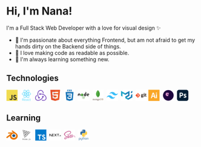 # Hi, I'm Nana!

I'm a Full Stack Web Developer with a love for visual design ✨

<ul>
<li>🏡 I'm passionate about everything Frontend, but am not afraid to get my hands dirty on the Backend side of things.
<li>🧹 I love making code as readable as possible. 
<li>🌝 I'm always learning something new.
</ul>

## Technologies

<div>
  <img src="https://github.com/devicons/devicon/blob/master/icons/javascript/javascript-original.svg" title="JavaScript" alt="JavaScript" width="30" height="30"/>&nbsp;
  <img src="https://github.com/devicons/devicon/blob/master/icons/react/react-original-wordmark.svg" title="React" alt="React" width="30" height="30"/>&nbsp;
  <img src="https://github.com/devicons/devicon/blob/master/icons/redux/redux-original.svg" title="Redux" alt="Redux " width="30" height="30"/>&nbsp;
  <img src="https://github.com/devicons/devicon/blob/master/icons/html5/html5-original.svg" title="HTML5" alt="HTML" width="30" height="30"/>&nbsp;
  <img src="https://github.com/devicons/devicon/blob/master/icons/css3/css3-plain-wordmark.svg"  title="CSS3" alt="CSS" width="30" height="30"/>&nbsp;
  <img src="https://github.com/devicons/devicon/blob/master/icons/nodejs/nodejs-original-wordmark.svg" title="NodeJS" alt="NodeJS" width="30" height="30"/>&nbsp;
  <img src="https://github.com/devicons/devicon/blob/master/icons/mongodb/mongodb-original-wordmark.svg" title="MongoDB"  alt="MongoDB" width="30" height="30"/>&nbsp;  
  <img src="https://github.com/devicons/devicon/blob/master/icons/tailwindcss/tailwindcss-original.svg" title="TailwindCSS"  alt="TailwindCSS" width="30" height="30"/>&nbsp;
  <img src="https://github.com/devicons/devicon/blob/master/icons/materialui/materialui-original.svg" title="Material UI" alt="Material UI" width="30" height="30"/>&nbsp;
  <img src="https://github.com/devicons/devicon/blob/master/icons/git/git-original-wordmark.svg" title="Git" **alt="Git" width="30" height="30"/>
  <img src="https://github.com/devicons/devicon/blob/master/icons/illustrator/illustrator-plain.svg" title="Illustrator"  alt="Illustrator" width="30" height="30"/>&nbsp;
  <img src="https://github.com/devicons/devicon/blob/master/icons/aftereffects/aftereffects-original.svg" title="After Effects"  alt="After Effects" width="30" height="30"/>&nbsp;
  <img src="https://github.com/devicons/devicon/blob/master/icons/photoshop/photoshop-plain.svg" title="Photoshop"  alt="Photoshop" width="30" height="30"/>&nbsp;
</div>

## Learning

<div>
<img src="https://github.com/devicons/devicon/blob/master/icons/blender/blender-original.svg" title="Blender"  alt="Blender" width="30" height="30"/>&nbsp;
<img src="https://github.com/devicons/devicon/blob/master/icons/threejs/threejs-original-wordmark.svg" title="Three.js"  alt="Three.js" width="30" height="30"/>&nbsp;
<img src="https://github.com/devicons/devicon/blob/master/icons/typescript/typescript-original.svg" title="TypeScript"  alt="TypeScript" width="30" height="30"/>&nbsp;
<img src="https://github.com/devicons/devicon/blob/master/icons/nextjs/nextjs-original-wordmark.svg" title="Next.js"  alt="Next.js" width="30" height="30"/>&nbsp;
<img src="https://github.com/devicons/devicon/blob/master/icons/sass/sass-original.svg" title="SASS"  alt="SASS" width="30" height="30"/>&nbsp;
<img src="https://github.com/devicons/devicon/blob/master/icons/python/python-original-wordmark.svg" title="Python"  alt="Python" width="30" height="30"/>&nbsp;
</div>
<br>
